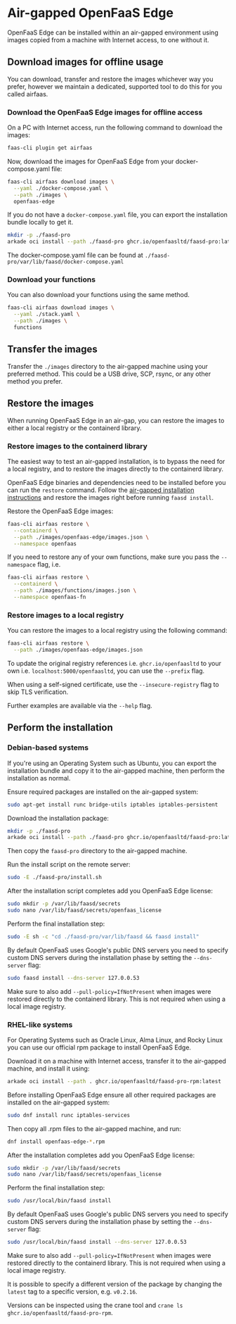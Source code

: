 # Air-gapped OpenFaaS Edge

OpenFaaS Edge can be installed within an air-gapped environment using images copied from a machine with Internet access, to one without it.

## Download images for offline usage

You can download, transfer and restore the images whichever way you prefer, however we maintain a dedicated, supported tool to do this for you called airfaas.

### Download the OpenFaaS Edge images for offline access

On a PC with Internet access, run the following command to download the images:

```bash
faas-cli plugin get airfaas
```

Now, download the images for OpenFaaS Edge from your docker-compose.yaml file:

```bash
faas-cli airfaas download images \
  --yaml ./docker-compose.yaml \
  --path ./images \
  openfaas-edge
```

If you do not have a `docker-compose.yaml` file, you can export the installation bundle locally to get it.

```sh
mkdir -p ./faasd-pro
arkade oci install --path ./faasd-pro ghcr.io/openfaasltd/faasd-pro:latest
```
The docker-compose.yaml file can be found at `./faasd-pro/var/lib/faasd/docker-compose.yaml`

### Download your functions

You can also download your functions using the same method.

```bash
faas-cli airfaas download images \
  --yaml ./stack.yaml \
  --path ./images \
  functions
```

## Transfer the images

Transfer the `./images` directory to the air-gapped machine using your preferred method. This could be a USB drive, SCP, rsync, or any other method you prefer.

## Restore the images

When running OpenFaaS Edge in an air-gap, you can restore the images to either a local registry or the containerd library.

### Restore images to the containerd library

The easiest way to test an air-gapped installation, is to bypass the need for a local registry, and to restore the images directly to the containerd library.

OpenFaaS Edge binaries and dependencies need to be installed before you can run the `restore` command. Follow the [air-gapped installation instructions](#perform-the-installation) and restore the images right before running `faasd install`.

Restore the OpenFaaS Edge images:

```bash
faas-cli airfaas restore \
  --containerd \
  --path ./images/openfaas-edge/images.json \
  --namespace openfaas
```

If you need to restore any of your own functions, make sure you pass the `--namespace` flag, i.e.

```bash
faas-cli airfaas restore \
  --containerd \
  --path ./images/functions/images.json \
  --namespace openfaas-fn
```

### Restore images to a local registry

You can restore the images to a local registry using the following command:

```bash
faas-cli airfaas restore \
  --path ./images/openfaas-edge/images.json
```

To update the original registry references i.e. `ghcr.io/openfaasltd` to your own i.e. `localhost:5000/openfaasltd`, you can use the `--prefix` flag.

When using a self-signed certificate, use the `--insecure-registry` flag to skip TLS verification.

Further examples are available via the `--help` flag.

## Perform the installation

### Debian-based systems

If you're using an Operating System such as Ubuntu, you can export the installation bundle and copy it to the air-gapped machine, then perform the installation as normal.

Ensure required packages are installed on the air-gapped system:

```sh
sudo apt-get install runc bridge-utils iptables iptables-persistent
```

Download the installation package:

```bash
mkdir -p ./faasd-pro
arkade oci install --path ./faasd-pro ghcr.io/openfaasltd/faasd-pro:latest
```

Then copy the `faasd-pro` directory to the air-gapped machine.

Run the install script on the remote server:

```bash
sudo -E ./faasd-pro/install.sh
```

After the installation script completes add you OpenFaaS Edge license:

```sh
sudo mkdir -p /var/lib/faasd/secrets
sudo nano /var/lib/faasd/secrets/openfaas_license
```

Perform the final installation step:

```sh
sudo -E sh -c "cd ./faasd-pro/var/lib/faasd && faasd install"
```

By default OpenFaaS uses Google's public DNS servers you need to specify custom DNS servers during the installation phase by setting the `--dns-server` flag:

```sh
sudo faasd install --dns-server 127.0.0.53
```

Make sure to also add `--pull-policy=IfNotPresent` when images were restored directly to the containerd library. This is not required when using a local image registry.

### RHEL-like systems

For Operating Systems such as Oracle Linux, Alma Linux, and Rocky Linux you can use our official rpm package to install OpenFaaS Edge.

Download it on a machine with Internet access, transfer it to the air-gapped machine, and install it using:

```bash
arkade oci install --path . ghcr.io/openfaasltd/faasd-pro-rpm:latest
```

Before installing OpenFaaS Edge ensure all other required packages are installed on the air-gapped system:

```sh
sudo dnf install runc iptables-services
```

Then copy all .rpm files to the air-gapped machine, and run:

```bash
dnf install openfaas-edge-*.rpm
```

After the installation completes add you OpenFaaS Edge license:

```sh
sudo mkdir -p /var/lib/faasd/secrets
sudo nano /var/lib/faasd/secrets/openfaas_license
```

Perform the final installation step:

```sh
sudo /usr/local/bin/faasd install
```

By default OpenFaaS uses Google's public DNS servers you need to specify custom DNS servers during the installation phase by setting the `--dns-server` flag:

```sh
sudo /usr/local/bin/faasd install --dns-server 127.0.0.53
```

Make sure to also add `--pull-policy=IfNotPresent` when images were restored directly to the containerd library. This is not required when using a local image registry.

It is possible to specify a different version of the package by changing the `latest` tag to a specific version, e.g. `v0.2.16`.

Versions can be inspected using the crane tool and `crane ls ghcr.io/openfaasltd/faasd-pro-rpm`.

